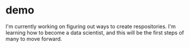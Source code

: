 # demo

I'm currently working on figuring out ways to create respositories. 
I'm learning how to become a data scientist, and this will be the first steps of many to move forward.
